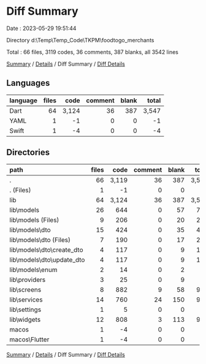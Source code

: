 # Diff Summary

Date : 2023-05-29 19:51:44

Directory d:\\Temp\\Temp_Code\\TKPM\\foodtogo_merchants

Total : 66 files,  3119 codes, 36 comments, 387 blanks, all 3542 lines

[Summary](results.md) / [Details](details.md) / Diff Summary / [Diff Details](diff-details.md)

## Languages
| language | files | code | comment | blank | total |
| :--- | ---: | ---: | ---: | ---: | ---: |
| Dart | 64 | 3,124 | 36 | 387 | 3,547 |
| YAML | 1 | -1 | 0 | 0 | -1 |
| Swift | 1 | -4 | 0 | 0 | -4 |

## Directories
| path | files | code | comment | blank | total |
| :--- | ---: | ---: | ---: | ---: | ---: |
| . | 66 | 3,119 | 36 | 387 | 3,542 |
| . (Files) | 1 | -1 | 0 | 0 | -1 |
| lib | 64 | 3,124 | 36 | 387 | 3,547 |
| lib\\models | 26 | 644 | 0 | 57 | 701 |
| lib\\models (Files) | 9 | 206 | 0 | 20 | 226 |
| lib\\models\\dto | 15 | 424 | 0 | 35 | 459 |
| lib\\models\\dto (Files) | 7 | 190 | 0 | 17 | 207 |
| lib\\models\\dto\\create_dto | 4 | 117 | 0 | 9 | 126 |
| lib\\models\\dto\\update_dto | 4 | 117 | 0 | 9 | 126 |
| lib\\models\\enum | 2 | 14 | 0 | 2 | 16 |
| lib\\providers | 3 | 25 | 0 | 9 | 34 |
| lib\\screens | 8 | 882 | 9 | 58 | 949 |
| lib\\services | 14 | 760 | 24 | 150 | 934 |
| lib\\settings | 1 | 5 | 0 | 0 | 5 |
| lib\\widgets | 12 | 808 | 3 | 113 | 924 |
| macos | 1 | -4 | 0 | 0 | -4 |
| macos\\Flutter | 1 | -4 | 0 | 0 | -4 |

[Summary](results.md) / [Details](details.md) / Diff Summary / [Diff Details](diff-details.md)